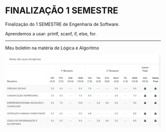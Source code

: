 # FINALIZAÇÃO 1 SEMESTRE

Finalização do 1 SEMESTRE de Engenharia de Software.

Aprendemos a usar: printf, scanf, if, else, for.

--------

Meu boletim na matéria de Lógica e Algoritmo

<img src="/1 SEMESTRE/image/Captura de tela de 2024-06-30 19-07-39.png" alt="Meu boletim">